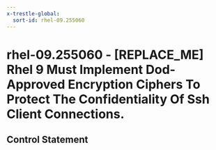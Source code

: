 ```yaml
---
x-trestle-global:
  sort-id: rhel-09.255060
---
```


# rhel-09.255060 - \[REPLACE_ME\] Rhel 9 Must Implement Dod-Approved Encryption Ciphers To Protect The Confidentiality Of Ssh Client Connections.

## Control Statement
